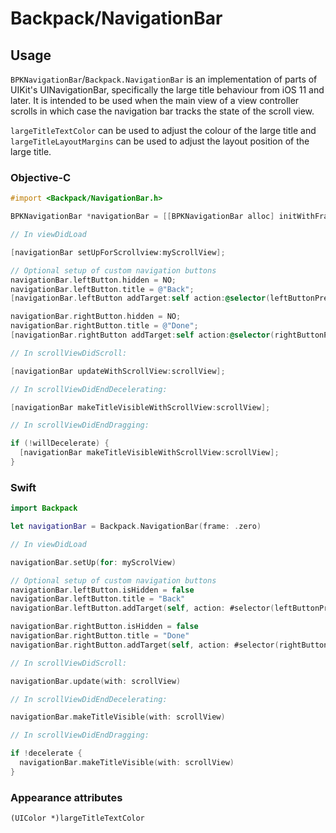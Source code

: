# Backpack/NavigationBar

## Usage

`BPKNavigationBar`/`Backpack.NavigationBar` is an implementation of parts of UIKit's UINavigationBar, specifically the large
title behaviour from iOS 11 and later. It is intended to be used when the main view of a view controller scrolls in which case
the navigation bar tracks the state of the scroll view.

`largeTitleTextColor` can be used to adjust the colour of the large title and `largeTitleLayoutMargins` can be used to adjust
the layout position of the large title.

### Objective-C

```objective-c
#import <Backpack/NavigationBar.h>

BPKNavigationBar *navigationBar = [[BPKNavigationBar alloc] initWithFrame:CGRectZero];

// In viewDidLoad

[navigationBar setUpForScrollview:myScrollView];

// Optional setup of custom navigation buttons
navigationBar.leftButton.hidden = NO;
navigationBar.leftButton.title = @"Back";
[navigationBar.leftButton addTarget:self action:@selector(leftButtonPressed) forControlEvents:UIControlEventTouchUpInside];

navigationBar.rightButton.hidden = NO;
navigationBar.rightButton.title = @"Done";
[navigationBar.rightButton addTarget:self action:@selector(rightButtonPressed) forControlEvents:UIControlEventTouchUpInside];

// In scrollViewDidScroll:

[navigationBar updateWithScrollView:scrollView];

// In scrollViewDidEndDecelerating:

[navigationBar makeTitleVisibleWithScrollView:scrollView];

// In scrollViewDidEndDragging:

if (!willDecelerate) {
  [navigationBar makeTitleVisibleWithScrollView:scrollView];
}
```

### Swift

```swift
import Backpack

let navigationBar = Backpack.NavigationBar(frame: .zero)

// In viewDidLoad

navigationBar.setUp(for: myScrolView)

// Optional setup of custom navigation buttons
navigationBar.leftButton.isHidden = false
navigationBar.leftButton.title = "Back"
navigationBar.leftButton.addTarget(self, action: #selector(leftButtonPressed), for: .touchUpInside)

navigationBar.rightButton.isHidden = false
navigationBar.rightButton.title = "Done"
navigationBar.rightButton.addTarget(self, action: #selector(rightButtonPressed), for: .touchUpInside)

// In scrollViewDidScroll:

navigationBar.update(with: scrollView)

// In scrollViewDidEndDecelerating:

navigationBar.makeTitleVisible(with: scrollView)

// In scrollViewDidEndDragging:

if !decelerate {
  navigationBar.makeTitleVisible(with: scrollView)
}
```

### Appearance attributes

`(UIColor *)largeTitleTextColor`
